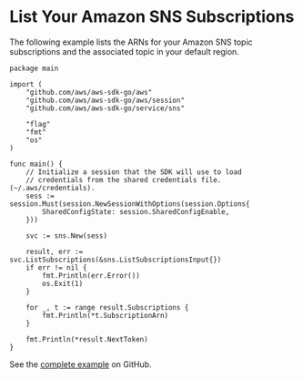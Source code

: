 # List Your Amazon SNS Subscriptions<a name="sns-example-list-subscriptions"></a>

The following example lists the ARNs for your Amazon SNS topic subscriptions and the associated topic in your default region\.

```
package main

import (
    "github.com/aws/aws-sdk-go/aws"
    "github.com/aws/aws-sdk-go/aws/session"
    "github.com/aws/aws-sdk-go/service/sns"

    "flag"
    "fmt"
    "os"
)

func main() {
    // Initialize a session that the SDK will use to load
	// credentials from the shared credentials file. (~/.aws/credentials).
	sess := session.Must(session.NewSessionWithOptions(session.Options{
		SharedConfigState: session.SharedConfigEnable,
	}))

	svc := sns.New(sess)

	result, err := svc.ListSubscriptions(&sns.ListSubscriptionsInput{})
	if err != nil {
		fmt.Println(err.Error())
		os.Exit(1)
	}

	for _, t := range result.Subscriptions {
		fmt.Println(*t.SubscriptionArn)
	}

	fmt.Println(*result.NextToken)
}
```

See the [complete example](https://github.com/awsdocs/aws-doc-sdk-examples/blob/main/go/example_code/sns/SnsListSubscriptions.go) on GitHub\.
